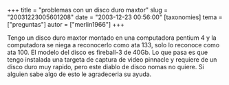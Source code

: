 +++
title = "problemas con un disco duro maxtor"
slug = "20031223005601208"
date = "2003-12-23 00:56:00"
[taxonomies]
tema = ["preguntas"]
autor = ["merlin1966"]
+++

Tengo un disco duro maxtor montado en una computadora pentium 4 y la
computadora se niega a reconocerlo como ata 133, solo lo reconoce como
ata 100. El modelo del disco es fireball-3 de 40Gb. Lo que pasa es que
tengo instalada una targeta de captura de video pinnacle y requiere de
un disco duro muy rapido, pero este diablo de disco nomas no quiere. Si
alguien sabe algo de esto le agradeceria su ayuda.

